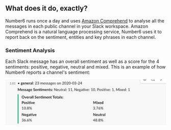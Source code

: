## What does it do, exactly?

Number6 runs once a day and uses [Amazon Comprehend](https://aws.amazon.com/comprehend/) to analyse all the messages in each public channel in your Slack workspace. Amazon Comprehend is a natural language processing service, Number6 uses it to report back on the sentiment, entities and key phrases in each channel.

### Sentiment Analysis

Each Slack message has an overall sentiment as well as a score for the 4 sentiments: positive, negative, neutral and mixed. This is an example of how Number6 reports a channel's sentiment:

![Sentiment Analysis](/assets/images/sentiment.jpg)

